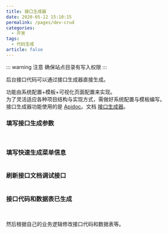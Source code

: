```yaml
---
title: 接口生成器
date: 2020-05-12 15:10:15
permalink: /pages/dev-crud
categories: 
  - 开发
tags: 
  - 代码生成
article: false
---
```


::: warning 注意
确保站点目录有写入权限
:::

后台接口代码可以通过接口生成器直接生成。  

功能由系统配置+模板+可视化页面配置来实现。  
为了灵活适应各种项目结构与实现方式，需做好系统配置与模板编写。  
接口生成器功能使用的是 [Apidoc](https://gitee.com/hg-code/apidoc-php)。文档 [接口生成器](https://docs.apidoc.icu/use/function/generator.html)。

### 填写接口生成参数
<img :src="$withBase('/img/dev/fastcrud1.png')" alt="">
<img :src="$withBase('/img/dev/fastcrud2.png')" alt="">

### 填写快速生成菜单信息
<img :src="$withBase('/img/dev/fastcrud3.png')" alt="">

### 刷新接口文档调试接口
<img :src="$withBase('/img/dev/fastcrud4.png')" alt="">

### 接口代码和数据表已生成
<img :src="$withBase('/img/dev/fastcrud5.png')" alt="">
<img :src="$withBase('/img/dev/fastcrud6.png')" alt="">

然后根据自己的业务逻辑修改接口代码和数据表等。

